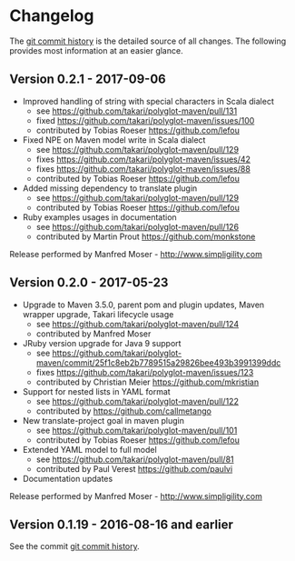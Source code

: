# Changelog

The [git commit history](https://github.com/takari/polyglot-maven/commits/master) is the detailed source of all changes.
The following provides most information at an easier glance.

## Version 0.2.1 - 2017-09-06

- Improved handling of string with special characters in Scala dialect
  - see https://github.com/takari/polyglot-maven/pull/131
  - fixed https://github.com/takari/polyglot-maven/issues/100
  - contributed by Tobias Roeser https://github.com/lefou
- Fixed NPE on Maven model write in Scala dialect
  - see https://github.com/takari/polyglot-maven/pull/129
  - fixes https://github.com/takari/polyglot-maven/issues/42
  - fixes https://github.com/takari/polyglot-maven/issues/88
  - contributed by Tobias Roeser https://github.com/lefou
- Added missing dependency to translate plugin
  - see https://github.com/takari/polyglot-maven/pull/129
  - contributed by Tobias Roeser https://github.com/lefou
- Ruby examples usages in documentation
  - see https://github.com/takari/polyglot-maven/pull/126
  - contributed by Martin Prout https://github.com/monkstone

Release performed by Manfred Moser - http://www.simpligility.com

## Version 0.2.0 - 2017-05-23

- Upgrade to Maven 3.5.0, parent pom and plugin updates, Maven wrapper upgrade, Takari lifecycle usage
  - see https://github.com/takari/polyglot-maven/pull/124
  - contributed by Manfred Moser
- JRuby version upgrade for Java 9 support
  - see https://github.com/takari/polyglot-maven/commit/25f1c8eb2b7789515a29826bee493b3991399ddc
  - fixes https://github.com/takari/polyglot-maven/issues/123
  - contributed by Christian Meier https://github.com/mkristian
- Support for nested lists in YAML format
  - see https://github.com/takari/polyglot-maven/pull/122
  - contributed by https://github.com/callmetango
- New translate-project goal in maven plugin
  - see https://github.com/takari/polyglot-maven/pull/101
  - contributed by Tobias Roeser https://github.com/lefou
- Extended YAML model to full model
  - see https://github.com/takari/polyglot-maven/pull/81
  - contributed by Paul Verest https://github.com/paulvi
- Documentation updates

Release performed by Manfred Moser - http://www.simpligility.com

## Version 0.1.19 - 2016-08-16 and earlier

See the commit [git commit history](https://github.com/takari/maven-wrapper/commits/master).
